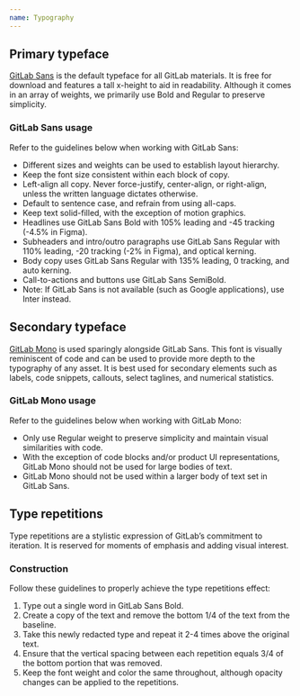 ```yaml
---
name: Typography
---
```


## Primary typeface

[GitLab Sans](https://gitlab-org.gitlab.io/frontend/fonts/) is the default typeface for all GitLab materials. It is free for download and features a tall x-height to aid in readability. Although it comes in an array of weights, we primarily use Bold and Regular to preserve simplicity.

### GitLab Sans usage

Refer to the guidelines below when working with GitLab Sans:

- Different sizes and weights can be used to establish layout hierarchy.
- Keep the font size consistent within each block of copy.
- Left-align all copy. Never force-justify, center-align, or right-align, unless the written language dictates otherwise.
- Default to sentence case, and refrain from using all-caps.
- Keep text solid-filled, with the exception of motion graphics.
- Headlines use GitLab Sans Bold with 105% leading and -45 tracking (-4.5% in Figma).
- Subheaders and intro/outro paragraphs use GitLab Sans Regular with 110% leading, -20 tracking (-2% in Figma), and optical kerning.
- Body copy uses GitLab Sans Regular with 135% leading, 0 tracking, and auto kerning.
- Call-to-actions and buttons use GitLab Sans SemiBold.
- Note: If GitLab Sans is not available (such as Google applications), use Inter instead. 

<figure-img alt="Typography samples" label="GitLab Sans typography samples" src="/img/brand/typography.svg"></figure-img>

## Secondary typeface

[GitLab Mono](https://gitlab-org.gitlab.io/frontend/fonts/) is used sparingly alongside GitLab Sans. This font is visually reminiscent of code and can be used to provide more depth to the typography of any asset. It is best used for secondary elements such as labels, code snippets, callouts, select taglines, and numerical statistics.

### GitLab Mono usage

Refer to the guidelines below when working with GitLab Mono:

- Only use Regular weight to preserve simplicity and maintain visual similarities with code.
- With the exception of code blocks and/or product UI representations, GitLab Mono should not be used for large bodies of text.
- GitLab Mono should not be used within a larger body of text set in GitLab Sans.

## Type repetitions

Type repetitions are a stylistic expression of GitLab’s commitment to iteration. It is reserved for moments of emphasis and adding visual interest.

<figure-img alt="Type repetitions mockup" label="Type repetitions mockup" src="/img/brand/type-repetition-mockup.png" width="480"></figure-img>

### Construction

Follow these guidelines to properly achieve the type repetitions effect:

1. Type out a single word in GitLab Sans Bold.
1. Create a copy of the text and remove the bottom 1/4 of the text from the baseline.
1. Take this newly redacted type and repeat it 2-4 times above the original text.
1. Ensure that the vertical spacing between each repetition equals 3/4 of the bottom portion that was removed.
1. Keep the font weight and color the same throughout, although opacity changes can be applied to the repetitions.

<figure-img alt="Type repetitions" label="Type repetition settings" src="/img/brand/type-repetitions-construction.svg"></figure-img>
